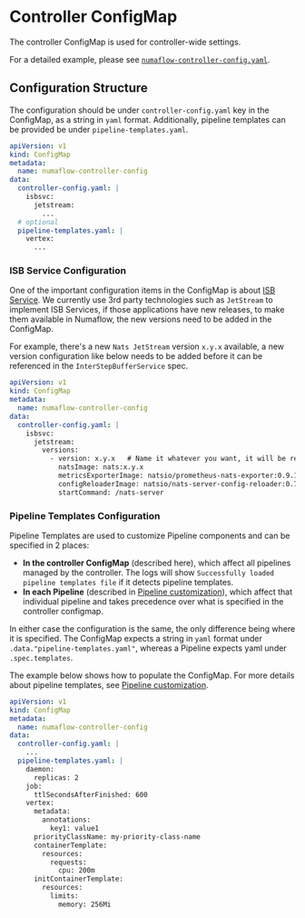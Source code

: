 # Controller ConfigMap

The controller ConfigMap is used for controller-wide settings.

For a detailed example, please see [`numaflow-controller-config.yaml`](./numaflow-controller-config.yaml).

## Configuration Structure

The configuration should be under `controller-config.yaml` key in the ConfigMap, as a string in `yaml` format.
Additionally, pipeline templates can be provided be under `pipeline-templates.yaml`.

```yaml
apiVersion: v1
kind: ConfigMap
metadata:
  name: numaflow-controller-config
data:
  controller-config.yaml: |
    isbsvc:
      jetstream:
        ...
  # optional
  pipeline-templates.yaml: |
    vertex:
      ...
```

### ISB Service Configuration

One of the important configuration items in the ConfigMap is about [ISB Service](./inter-step-buffer-service.md). We currently use 3rd party technologies such as `JetStream` to implement ISB Services, if those applications have new releases, to make them available in Numaflow, the new versions need to be added in the ConfigMap.

For example, there's a new `Nats JetStream` version `x.y.x` available, a new version configuration like below needs to be added before it can be referenced in the `InterStepBufferService` spec.

```yaml
apiVersion: v1
kind: ConfigMap
metadata:
  name: numaflow-controller-config
data:
  controller-config.yaml: |
    isbsvc:
      jetstream:
        versions:
          - version: x.y.x   # Name it whatever you want, it will be referenced in the InterStepBufferService spec.
            natsImage: nats:x.y.x
            metricsExporterImage: natsio/prometheus-nats-exporter:0.9.1
            configReloaderImage: natsio/nats-server-config-reloader:0.7.0
            startCommand: /nats-server
```

### Pipeline Templates Configuration

Pipeline Templates are used to customize Pipeline components and can be specified in 2 places:
* **In the controller ConfigMap** (described here), which affect all pipelines managed by the controller. The
    logs will show `Successfully loaded pipeline templates file` if it detects pipeline templates.
* **In each Pipeline** (described in [Pipeline customization](./pipeline-customization.md)), which affect that 
    individual pipeline and takes precedence over what is specified in the controller configmap.

In either case the configuration is the same, the only difference being where it is specified.
The ConfigMap expects a string in `yaml` format under `.data."pipeline-templates.yaml"`, whereas a Pipeline expects
yaml under `.spec.templates`.

The example below shows how to populate the ConfigMap.
For more details about pipeline templates, see [Pipeline customization](./pipeline-customization.md).

```yaml
apiVersion: v1
kind: ConfigMap
metadata:
  name: numaflow-controller-config
data:
  controller-config.yaml: |
    ...
  pipeline-templates.yaml: |
    daemon:
      replicas: 2
    job:
      ttlSecondsAfterFinished: 600
    vertex:
      metadata:
        annotations:
          key1: value1
      priorityClassName: my-priority-class-name
      containerTemplate:
        resources:
          requests:
            cpu: 200m
      initContainerTemplate:
        resources:
          limits:
            memory: 256Mi
```
